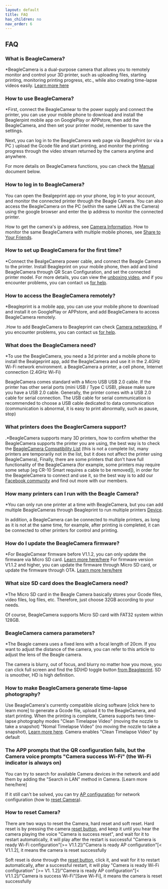 ```yaml
---
layout: default
title: FAQ
has_children: no
nav_order: 6
---
```

## FAQ

### What is BeagleCamera?
*BeagleCamera is a dual-purpose camera that allows you to remotely monitor and control your 3D printer, such as uploading files, starting printing, monitoring printing progress, etc., while also creating time-lapse videos easily. [Learn more here](../about.md)


### How to use BeagleCamera?
*First, connect the BeagleCamear to the power supply and connect the printer, you can use your mobile phone to download and install the Beaglerpint mobile app on GooglePlay or APPstore, then add the BeagleCamera, and then set your printer model, remember to save the settings.

Next, you can log in to the BeagleCamera web page via BeaglePrint (or via a PC
) upload the Gcode file and start printing, and monitor the printing progress through the video stream returned by the camera anytime and anywhere.

For more details on BeagleCamera functions, you can check the [Manual](../Manual/index.md) document below.

### How to log in to BeagleCamera?
You can open the Bealgeprint app on your phone, log in to your account, and monitor the connected printer through the Beagle Camera.
You can also access the BeagleCamera on the PC (within the same LAN as the Camera) using the google browser and enter the ip address to monitor the connected printer.

How to get the camera's ip address, see [Camera Information](../Manual/Beagleprint_Device_Camera_settings.md).
How to monitor the same BeagleCamera with multiple mobile phones, see [Share to Your Friends](../Manual/Beagleprint_Device_Camera_settings.md).
### How to set up BeagleCamera for the first time?
*Connect the BealgeCamera power cable, and connect the Beagle Camera to the printer.
Install Beagleprint on your mobile phone, then add and bind BeagleCamera through QR Scan Configuration, and set the connected printer model.
For more details, you can view the [unboxing video](https://www.youtube.com/watch?v=0RWGPZtJCKM&t=87s), and if you encounter problems, you can contact us [for help](../Support.md).

### How to access the BeagleCamera remotely?
*Beagleprint is a mobile app, you can use your mobile phone to download and install it on GooglePlay or APPstore, and add BeagleCamera to access BeagleCamera remotely.

.How to add BeagleCamera to Beagleprint can check [Camera networking](../Quick_Start_for_Beagle_Camera/Camera_Networking/index.md), if you encounter problems, you can contact us [for help](../Support.md).

### What does the BeagleCamera need?
*To use the BeagleCamera, you need a 3d printer and a mobile phone to install the Bealgeprint app, add the BeagleCamera and use it in the 2.4GHz Wi-Fi network environment.
a BeagleCamera
a printer,
a cell phone,
Internet connection (2.4GHz Wi-Fi)

BeagleCamera comes standard with a Micro USB USB 2.0 cable. If the printer has other serial ports (mini USB / Type C USB), please make sure you have a USB 2.0 cable. Generally, the printer comes with a USB 2.0 cable for serial connection.
The USB cable for serial communication is recommended to choose a USB cable dedicated to data communication (communication is abnormal, it is easy to print abnormally, such as pause, stop)

### What printers does the BeaglerCamera support?
.*BeagleCamera supports many 3D printers, how to confirm whether the BeagleCamera supports the printer you are using, the best way is to check the [BeagleCamera Compatibility List](https://www.3dprinteraccessories.shop/blogs/beagleprint/beagle-camera-is-compatible-with-3d-printers-list) (this is not a complete list, many printers are temporarily not in the list, but it does not affect the printer using BeagleCamera),
Finally, there are some printers that don't have full functionality of the BeagleCamera (for example, some printers may require some setup [eg CR-10 Smart requires a cable to be removed]), in order for the BeageleCamera to connect and use it, so the best way is to add our [Facebook community](https://www.facebook.com/groups/mintion) and find out more with our members.

### How many printers can I run with the Beagle Camera?
*You can only run one printer at a time with BeagleCamera, but you can add multiple BeagleCameras through Beagleprint to run multiple printers [Device](../Manual/Beagleprint_Device.md).

In addition, a BeagleCamera can be connected to multiple printers, as long as it is not at the same time, for example, after printing is completed, it can be connected to other printers for control and printing.

### How do I update the BeagleCamera firmware?
*For BeagleCamear firmware before V1.1.2, you can only update the firmware via Micro SD card. [Learn more here/here](https://www.3dprinteraccessories.shop/blogs/beagleprint/how-to-upgrade-the-firmware-of-mintion-beagle-camera)
For firmware version V1.1.2 and higher, you can update the firmware through Micro SD card, or update the firmware through OTA. [Learn more here/here](https://www.youtube.com/watch?v=vFqlzl1x9Yo)


### What size SD card does the BeagleCamera need?
*The Micro SD card in the Beagle Camera basically stores your Gcode files, video files, log files, etc. Therefore, just choose 32GB according to your needs.

Of course, BeagleCamera supports Micro SD card with FAT32 system within 128GB.

### BeagleCamera camera parameters?
*The Beagle camera uses a fixed lens with a focal length of 20cm. If you want to adjust the distance of the camera, you can refer to this article to adjust the lens of the Beagle camera.

The camera is blurry, out of focus, and blurry no matter how you move, you can click full screen and find the SD\HD toggle button [from Beagleprint](../Manual/Beagleprint_Device_Video_window.md). SD is smoother, HD is high definition.

### How to make BeagleCamera generate time-lapse photography?
Use BeagleCamera's currently compatible slicing software [click here to learn more] to generate a Gcode file, upload it to the BeagleCamera, and start printing. When the printing is complete,
Camera supports two time-lapse photography modes "Clean Timelapse Video" (moving the nozzle to take a snapshot) "Nomal Timelapse Video" (no moving the nozzle to take a snapshot), [Learn more here](../Manual/Beagleprint_Device_Camera_settings.md).
Camera enables "Clean Timelapse Video" by default

### The APP prompts that the QR configuration fails, but the Camera voice prompts "Camera success Wi-Fi" (the Wi-Fi indicator is always on)
You can try to search for available Camera devices in the network and add them by adding the "Search in LAN" method in Camera. [Learn more here/here]

If it still can't be solved, you can try [AP configuration](https://www.youtube.com/watch?v=HITww9CnJ0o&list=PLSc0XAQ8Rossckz3ZaQxcMA49GijutVPY&index=6) for network configuration (how to [reset Camera](https://drive.google.com/file/d/1K6h7gDnzENew0jehn5xIJDydq4kbeN5e/view?usp=share_link)).


### How to reset Camera?
There are two ways to reset the Camera, hard reset and soft reset.
Hard reset is by pressing the camera [reset button](https://drive.google.com/file/d/1K6h7gDnzENew0jehn5xIJDydq4kbeN5e/view?usp=share_link), and keep it until you hear the camera playing the voice "Camera is success reset", and wait for it to restart automatically, it will play after the restart is successful "Camera is ready Wi-Fi configuration"[>= V1.1.2]/"Camera is ready AP configuration"[< V1.1.2], it means the camera is reset successfully

Soft reset is done through the [reset button](../Manual/Beagleprint_Device_Camera_settings.md), click it, and wait for it to restart automatically, after a successful restart, it will play "Camera is ready Wi-Fi configuration" [>= V1. 1.2]/"Camera is ready AP configuration"[< V1.1.2]/"Camera is success Wi-Fi"[Save Wi-Fi], it means the camera is reset successfully
